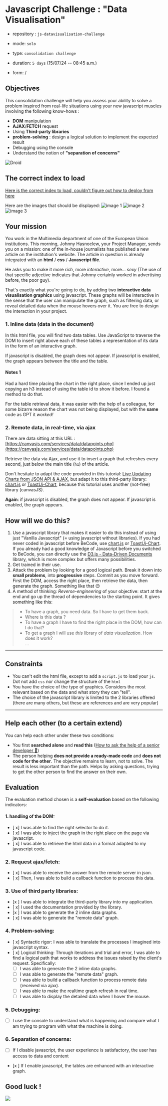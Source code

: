 # Javascript Challenge : "Data Visualisation"

- repository : `js-datavisualisation-challenge`

- mode: `solo`

- type: `consolidation challenge`

- duration: `5 days` (15/07/24 -- 08:45 a.m.)

- form: /

## Objectives

This consolidation challenge will help you assess your ability to solve a problem inspired from real-life situations using your new javascript muscles involving the following know-hows :

- **DOM** manipulation
- **AJAX**/**FETCH** request
- Using **Third-party libraries**
- **problem-solving** : design a logical solution to implement the expected result
- Debugging using the console
- Understand the notion of **"separation of concerns"**

![Droid](js-1.gif)

## The correct index to load
[Here is the correct index to load, couldn't figure out how to deploy from here](https://github.com/LuanPM284/javascript-data-visualisation/blob/main/challenge-js-files/index.html)

Here are the images that should be displayed:
![image 1](first_graph.png)
![image 2](second_graph.png)
![image 3](third_graph.png)

## Your mission

You work in the Multimedia department of one of the European Union institutions. This morning, Johnny Hasnoclew, your Project Manager, sends you on a mission: one of the in-house journalists has published a new article on the institution's website. The article in question is already integrated with an **html** / **css** / **Javascript file**.

He asks you to make it more _rich_, more _interactive_, more... _sexy_ (The use of that specific adjective indicates that Johnny certainly worked in advertising before, the poor guy).

That's exactly what you're going to do, by adding two **interactive data visualisation graphics** using javascript. These graphs will be interactive in the sense that the user can manipulate the graph, such as filtering data, or reveal detailed data when the mouse hovers over it. You are free to design the interaction in your project.

### 1. Inline data (data in the document)

In this html file, you will find two data tables. Use JavaScript to traverse the DOM to insert right above each of these tables a representation of its data in the form of an interactive graph.

If javascript is disabled, the graph does not appear. If javascript is enabled, the graph appears between the title and the table.


#### Notes 1
Had a hard time placing the chart in the right place, since I ended up just copying an h3 instead of using the table id to show it before. I found a method to do that.

For the table retrieval data, it was easier with the help of a colleague, for some bizarre reason the chart was not being displayed, but with the **same** code as GPT it _worked!_

### 2. Remote data, in real-time, via ajax

There are data sitting at this URL : [https://canvasjs.com/services/data/datapoints.php](https://canvasjs.com/services/data/datapoints.php)

Retrieve the data via Ajax, and use it to insert a graph that refreshes every second, just below the main title (`h1`) of the article.

Don't hesitate to adapt the code provided in this tutorial: [Live Updating Charts from JSON API & AJAX](https://canvasjs.com/docs/charts/how-to/live-updating-javascript-charts-json-api-ajax/), but adapt it to this third-party library: [chart.js](https://www.chartjs.org/) or [ToastUi-Chart](https://ui.toast.com/tui-chart/), because this tutorial uses another (not-free) library (canvasJS).

**Again**: if javascript is disabled, the graph does not appear. If javascript is enabled, the graph appears.

## How will we do this?

1. Use a javascript library that makes it easier to do this instead of using just "Vanilla Javascript" (= using javascript without libraries).
   If you had never coded in javascript before BeCode, use [chart.js](https://www.chartjs.org/) or [ToastUi-Chart](https://ui.toast.com/tui-chart/).
   If you already had a good knowledge of Javascript before you switched to BeCode, you can directly use the [D3.js - Data-Driven Documents](https://d3js.org/) library, which is more complex but offers many possibilities.
2. Get trained in their use.
3. Attack the problem by looking for a good logical path. Break it down into **small problems**, into **progressive** steps. Commit as you move forward. First the DOM, access the right place, then retrieve the data, then generate the graph. Something like that 😉
4. A method of thinking: _Reverse-engineering_ of your objective: start at the end and go up the thread of dependencies to the starting point. It gives something like this:

> - To have a graph, you need data. So I have to get them back.
> - Where is this data ?
> - To have a graph I have to find the right place in the DOM, how can I do that?
> - To get a graph I will use _this_ library of _data visualization_. How does it work?  
>   ...

---

## Constraints

- You can't edit the html file, except to add a `script.js` to load your `js`. Dot not add `css` nor change the structure of the `html`
- You have the choice of the type of graphics. Considers the most relevant based on the data and what story they can "tell".
- The choice of the javascript library is limited to the 2 libraries offered (there are many others, but these are references and are very popular)

---

## Help each other (to a certain extend)

You can help each other under these two conditions:

- You first **searched alone** and **read this** ([How to ask the help of a senior developer 🥇](https://stackoverflow.com/help/how-to-ask))
- The person helping **does not provide a ready-made code** and **does not code for the other**. The objective remains to learn, not to solve. The result is less important than the path. Helps by asking questions, trying to get the other person to find the answer on their own.

## Evaluation

The evaluation method chosen is a **self-evaluation** based on the following indicators:

#### 1. handling of the DOM:

- [ x] I was able to find the right selector to do it.
- [ x] I was able to inject the graph in the right place on the page via javascript.
- [ x] I was able to retrieve the html data in a format adapted to my javascript code.

### 2. Request ajax/fetch:

- [ x] I was able to receive the answer from the remote server in json.
- [ x] Then, I was able to build a callback function to process this data.

### 3. Use of **third party libraries**:

- [x ] I was able to integrate the third-party library into my application.
- [ x] I used the documentation provided by the library.
- [x ] I was able to generate the 2 inline data graphs.
- [ x] I was able to generate the "remote data" graph.

### 4. Problem-solving:

- [ x] Syntactic rigor: I was able to translate the processes I imagined into javascript syntax.
- [ x] Logical thinking: Through iterations and trial and error, I was able to find a logical path that works to address the issues raised by the client's request. Specifically:
  - [ ] I was able to generate the 2 inline data graphs.
  - [ ] I was able to generate the "remote data" graph.
  - [ ] I was able to build a callback function to process remote data (received via ajax).
  - [ ] I was able to make the realtime graph refresh in real time.
  - [ ] I was able to display the detailed data when I hover the mouse.

### 5. Debugging:

- [ ] I use the console to understand what is happening and compare what I am trying to program with what the machine is doing.

### 6. Separation of concerns:

- [ ] If I disable javascript, the user experience is satisfactory, the user has access to data and content
- [x ] If I enable javascript, the tables are enhanced with an interactive graph.

## Good luck !

![](js-2.gif)
